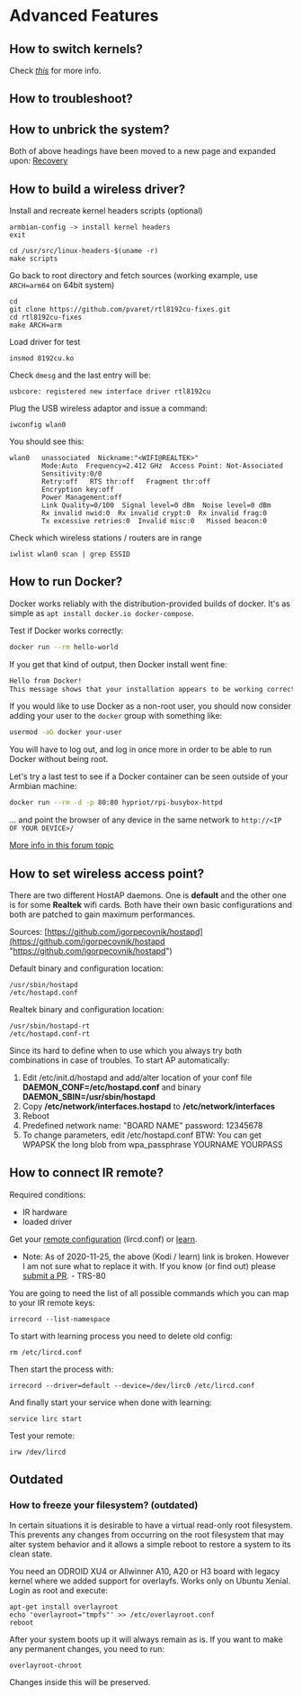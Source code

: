 # Advanced Features

## How to switch kernels?

Check [_this_](https://www.armbian.com/kernel/) for more info.

## How to troubleshoot?
## How to unbrick the system?

Both of above headings have been moved to a new page and expanded upon: [Recovery](User-Guide_Recovery.md)

## How to build a wireless driver?

Install and recreate kernel headers scripts (optional)

	armbian-config -> install kernel headers
	exit

	cd /usr/src/linux-headers-$(uname -r)
	make scripts

Go back to root directory and fetch sources (working example, use `ARCH=arm64` on 64bit system)

	cd
	git clone https://github.com/pvaret/rtl8192cu-fixes.git
	cd rtl8192cu-fixes
	make ARCH=arm

Load driver for test

	insmod 8192cu.ko

Check `dmesg` and the last entry will be:

	usbcore: registered new interface driver rtl8192cu

Plug the USB wireless adaptor and issue a command:

	iwconfig wlan0

You should see this:

	wlan0   unassociated  Nickname:"<WIFI@REALTEK>"
			Mode:Auto  Frequency=2.412 GHz  Access Point: Not-Associated
			Sensitivity:0/0
			Retry:off   RTS thr:off   Fragment thr:off
			Encryption key:off
			Power Management:off
			Link Quality=0/100  Signal level=0 dBm  Noise level=0 dBm
			Rx invalid nwid:0  Rx invalid crypt:0  Rx invalid frag:0
			Tx excessive retries:0  Invalid misc:0   Missed beacon:0

Check which wireless stations / routers are in range

	iwlist wlan0 scan | grep ESSID

## How to run Docker?


Docker works reliably with the distribution-provided builds of docker.  It's as simple as `apt install docker.io docker-compose`.   


Test if Docker works correctly:

```bash
docker run --rm hello-world
```

If you get that kind of output, then Docker install went fine:

```bash
Hello from Docker!
This message shows that your installation appears to be working correctly.
```

If you would like to use Docker as a non-root user, you should now consider adding your user to the `docker` group with something like:

```bash
usermod -aG docker your-user
```

You will have to log out, and log in once more in order to be able to run Docker without being root.

Let's try a last test to see if a Docker container can be seen outside of your Armbian machine:

```bash
docker run --rm -d -p 80:80 hypriot/rpi-busybox-httpd
```

... and point the browser of any device in the same network to `http://<IP OF YOUR DEVICE>/`

[More info in this forum topic](https://forum.armbian.com/topic/490-docker-on-armbian/)

## How to set wireless access point?

There are two different HostAP daemons. One is **default** and the other one is for some **Realtek** wifi cards. Both have their own basic configurations and both are patched to gain maximum performances.

Sources: [https://github.com/igorpecovnik/hostapd](https://github.com/igorpecovnik/hostapd "https://github.com/igorpecovnik/hostapd")

Default binary and configuration location:

	/usr/sbin/hostapd
	/etc/hostapd.conf

Realtek binary and configuration location:

	/usr/sbin/hostapd-rt
	/etc/hostapd.conf-rt

Since its hard to define when to use which you always try both combinations in case of troubles. To start AP automatically:

1. Edit /etc/init.d/hostapd and add/alter location of your conf file **DAEMON_CONF=/etc/hostapd.conf** and binary **DAEMON_SBIN=/usr/sbin/hostapd**
2. Copy **/etc/network/interfaces.hostapd** to **/etc/network/interfaces**
3. Reboot
4. Predefined network name: "BOARD NAME" password: 12345678
5. To change parameters, edit /etc/hostapd.conf BTW: You can get WPAPSK the long blob from wpa_passphrase YOURNAME YOURPASS

## How to connect IR remote?

Required conditions:

- IR hardware
- loaded driver

Get your [remote configuration](https://lirc.sourceforge.net/remotes/) (lircd.conf) or [learn](https://kodi.wiki/view/HOW-TO:Setup_Lirc#Learning_Commands).

- Note: As of 2020-11-25, the above (Kodi / learn) link is broken.  However I am not sure what to replace it with.  If you know (or find out) please [submit a PR](/Process_Contribute/).  - TRS-80

You are going to need the list of all possible commands which you can map to your IR remote keys:

	irrecord --list-namespace

To start with learning process you need to delete old config:

	rm /etc/lircd.conf

Then start the process with:

	irrecord --driver=default --device=/dev/lirc0 /etc/lircd.conf

And finally start your service when done with learning:

	service lirc start

Test your remote:

	irw /dev/lircd

## Outdated

### How to freeze your filesystem? (outdated)

In certain situations it is desirable to have a virtual read-only root filesystem. This prevents any changes from occurring on the root filesystem that may alter system behavior and it allows a simple reboot to restore a system to its clean state.

You need an ODROID XU4 or Allwinner A10, A20 or H3 board with legacy kernel where we added support for overlayfs. Works only on Ubuntu Xenial. Login as root and execute:

	apt-get install overlayroot
	echo 'overlayroot="tmpfs"' >> /etc/overlayroot.conf
	reboot

After your system boots up it will always remain as is. If you want to make any permanent changes, you need to run:

	overlayroot-chroot

Changes inside this will be preserved.

